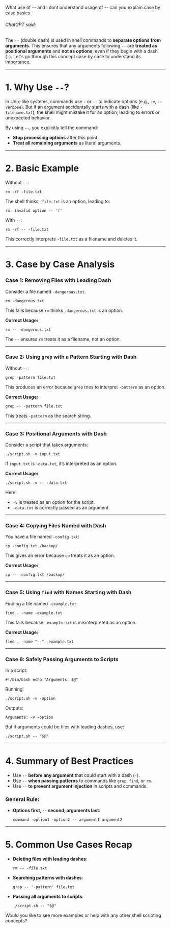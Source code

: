 What use of -- and i dont understand usage of -- can you explain case by case basics

###### ChatGPT said:

The `--` (double dash) is used in shell commands to **separate options from arguments**. This ensures that any arguments following `--` are **treated as positional arguments** and **not as options**, even if they begin with a dash (`-`). Let's go through this concept case by case to understand its importance.

---

# 1. **Why Use `--`?**

In Unix-like systems, commands use `-` or `--` to indicate options (e.g., `-v`, `--verbose`). But if an argument accidentally starts with a dash (like `-filename.txt`), the shell might mistake it for an option, leading to errors or unexpected behavior.

By using `--`, you explicitly tell the command:

- **Stop processing options** after this point.
- **Treat all remaining arguments** as literal arguments.

---

# 2. **Basic Example**

Without `--`:


`rm -rf -file.txt`

The shell thinks `-file.txt` is an option, leading to:



`rm: invalid option -- 'f'`

With `--`:


`rm -rf -- -file.txt`

This correctly interprets `-file.txt` as a filename and deletes it.

---

# 3. **Case by Case Analysis**

### **Case 1: Removing Files with Leading Dash**

Consider a file named `-dangerous.txt`.


`rm -dangerous.txt`

This fails because `rm` thinks `-dangerous.txt` is an option.

**Correct Usage:**


`rm -- -dangerous.txt`

The `--` ensures `rm` treats it as a filename, not an option.

---

### **Case 2: Using `grep` with a Pattern Starting with Dash**

Without `--`:


`grep -pattern file.txt`

This produces an error because `grep` tries to interpret `-pattern` as an option.

**Correct Usage:**


`grep -- -pattern file.txt`

This treats `-pattern` as the search string.

---

### **Case 3: Positional Arguments with Dash**

Consider a script that takes arguments:


`./script.sh -v input.txt`

If `input.txt` is `-data.txt`, it’s interpreted as an option.

**Correct Usage:**


`./script.sh -v -- -data.txt`

Here:

- `-v` is treated as an option for the script.
- `-data.txt` is correctly passed as an argument.

---

### **Case 4: Copying Files Named with Dash**

You have a file named `-config.txt`:


`cp -config.txt /backup/`

This gives an error because `cp` treats it as an option.

**Correct Usage:**


`cp -- -config.txt /backup/`

---

### **Case 5: Using `find` with Names Starting with Dash**

Finding a file named `-example.txt`:


`find . -name -example.txt`

This fails because `-example.txt` is misinterpreted as an option.

**Correct Usage:**


`find . -name "--" -example.txt`

---

### **Case 6: Safely Passing Arguments to Scripts**

In a script:


`#!/bin/bash echo "Arguments: $@"`

Running:


`./script.sh -v -option`

Outputs:


`Arguments: -v -option`

But if arguments could be files with leading dashes, use:


`./script.sh -- "$@"`

---

# 4. **Summary of Best Practices**

- Use `--` **before any argument** that could start with a dash (`-`).
- Use `--` **when passing patterns** to commands like `grep`, `find`, or `rm`.
- Use `--` **to prevent argument injection** in scripts and commands.

### **General Rule:**

- **Options first, `--` second, arguments last**:
    
    
    `command -option1 -option2 -- argument1 argument2`
    

---

# 5. **Common Use Cases Recap**

- **Deleting files with leading dashes**:
    
    
    `rm -- -file.txt`
    
- **Searching patterns with dashes**:
    
    
    `grep -- '-pattern' file.txt`
    
- **Passing all arguments to scripts**:
    
    
    `./script.sh -- "$@"`
    

Would you like to see more examples or help with any other shell scripting concepts?